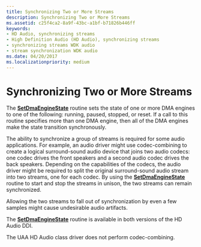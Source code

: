 ```yaml
---
title: Synchronizing Two or More Streams
description: Synchronizing Two or More Streams
ms.assetid: c25f4ca2-8a9f-43bc-a1bf-b71826b446ff
keywords:
- HD Audio, synchronizing streams
- High Definition Audio (HD Audio), synchronizing streams
- synchronizing streams WDK audio
- stream synchronization WDK audio
ms.date: 04/20/2017
ms.localizationpriority: medium
---
```


# Synchronizing Two or More Streams


The [**SetDmaEngineState**](https://msdn.microsoft.com/library/windows/hardware/ff537889) routine sets the state of one or more DMA engines to one of the following: running, paused, stopped, or reset. If a call to this routine specifies more than one DMA engine, then all of the DMA engines make the state transition synchronously.

The ability to synchronize a group of streams is required for some audio applications. For example, an audio driver might use codec-combining to create a logical surround-sound audio device that joins two audio codecs: one codec drives the front speakers and a second audio codec drives the back speakers. Depending on the capabilities of the codecs, the audio driver might be required to split the original surround-sound audio stream into two streams, one for each codec. By using the [**SetDmaEngineState**](https://msdn.microsoft.com/library/windows/hardware/ff537889) routine to start and stop the streams in unison, the two streams can remain synchronized.

Allowing the two streams to fall out of synchronization by even a few samples might cause undesirable audio artifacts.

The [**SetDmaEngineState**](https://msdn.microsoft.com/library/windows/hardware/ff537889) routine is available in both versions of the HD Audio DDI.

The UAA HD Audio class driver does not perform codec-combining.

 

 





